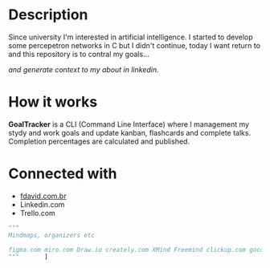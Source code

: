 # Description
Since university I'm interested in artificial intelligence.
I started to develop some percepetron networks in C but I didn't continue, today I want return to and this repository is to contral my goals...

_and generate context to my about in linkedin._

# How it works
**GoalTracker** is a CLI (Command Line Interface) where I management my stydy and work goals and update kanban, flashcards and complete talks. Completion percentages are calculated and published.

# Connected with
* [fdavid.com.br](www.fdavid.com.br)
* Linkedin.com
* Trello.com

```python
"""
Mindmaps, organizers etc

figma.com miro.com Draw.io creately.com XMind Freemind clickup.com goconqr.com mindmeister.com
"""       ] 
```

